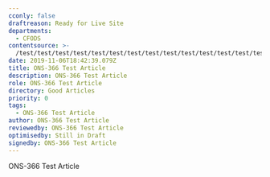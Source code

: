 ```yaml
---
cconly: false
draftreason: Ready for Live Site
departments:
  - CFODS
contentsource: >-
  /test/test/test/test/test/test/test/test/test/test/test/test/test/test/test/test/test/test/test/test/test/test/test/test/test/test/test/test/test/test/test/test/test/test/test/test/test/test/test/test/test/test/test/test/test/test/test/test
date: 2019-11-06T18:42:39.079Z
title: ONS-366 Test Article
description: ONS-366 Test Article
role: ONS-366 Test Article
directory: Good Articles
priority: 0
tags:
  - ONS-366 Test Article
author: ONS-366 Test Article
reviewedby: ONS-366 Test Article
optimisedby: Still in Draft
signedby: ONS-366 Test Article
---
```

ONS-366 Test Article
